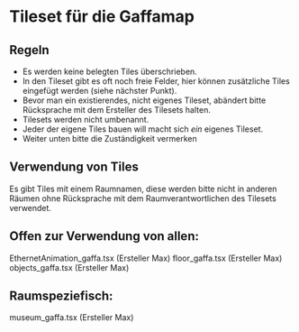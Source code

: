 # Tileset für die Gaffamap

## Regeln

- Es werden keine belegten Tiles überschrieben. 
- In den Tileset gibt es oft noch freie Felder, hier können zusätzliche Tiles eingefügt werden (siehe nächster Punkt). 
- Bevor man ein existierendes, nicht eigenes Tileset, abändert bitte Rücksprache mit dem Ersteller des Tilesets halten.
- Tilesets werden nicht umbenannt.
- Jeder der eigene Tiles bauen will macht sich *ein* eigenes Tileset.
- Weiter unten bitte die Zuständigkeit vermerken

## Verwendung von Tiles

Es gibt Tiles mit einem Raumnamen, diese werden bitte nicht in anderen Räumen ohne Rücksprache mit dem Raumverantwortlichen des Tilesets verwendet.

## Offen zur Verwendung von allen:
EthernetAnimation_gaffa.tsx (Ersteller Max)
floor_gaffa.tsx (Ersteller Max)
objects_gaffa.tsx (Ersteller Max)

## Raumspeziefisch:
museum_gaffa.tsx (Ersteller Max)
